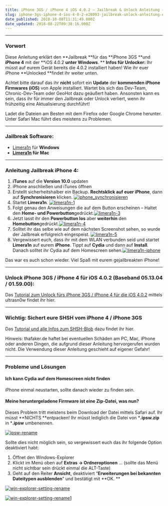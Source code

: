 ```yaml
---
title: iPhone 3GS / iPhone 4 iOS 4.0.2 – Jailbreak & Unlock Anleitung – Limera1n
slug: iphone-3gs-iphone-4-ios-4-0-2-e28093-jailbreak-unlock-anleitung-e28093-limera1n
date_published: 2010-10-08T11:31:49.000Z
date_updated: 2018-08-22T09:38:16.000Z
---
```


---

### Vorwort

Diese Anleitung erklärt den **Jailbreak **für das **iPhone 3GS **und **iPhone 4** mit der **iOS 4.0.2 **unter **Windows****. **
**Infos für Unlocker:** Ihr müsst auf eurem Gerät bereits die 4.0.2 installiert haben! Wie ihr euer iPhone **Unlocked **findet ihr weiter unten.

Achtet bitte darauf das ihr **nicht** sofort ein **Update** der **kommenden iPhone Firmwares (iOS)** von Apple installiert. Wartet bis sich das Dev-Team, Chronic-Dev-Team oder GeoHot dazu geäußert haben. Ansonsten kann es sein, dass ihr für immer den Jailbreak oder Unlock verliert, wenn ihr frühzeitig eine Aktualisierung durchführt!

Ladet die Dateien am Besten mit dem Firefox oder Google Chrome herunter. Unter Safari Mac führt dies meistens zu Problemen.

---

### Jailbreak Software:

- [Limera1n](http://limera1n.com/) für **Windows**
- **[Limera1n](http://limera1n.com/) für **Mac****

---

### Anleitung Jailbreak iPhone 4:

1. **iTunes** auf die **Version 10.0** updaten
2. iPhone anschließen und iTunes öffnen
3. Erstellt sicherheitshalber ein Backup. **Rechtsklick auf euer iPhone**, dann auf **Synchronisieren** klicken.
[![iphone_synchronisieren](//picdump.thafaker.de/2011/08/iphone_synchronisieren.png)](http://picdump.thafaker.de/2011/08/iphone_synchronisieren.png)
4. Startet **Limera1n**.
[![limera1n-1](//picdump.thafaker.de/2010/10/limera1n-1.png)](http://picdump.thafaker.de/2010/10/limera1n-1.png)
5. Folgt genau den Anweisungen die auf dem Button erscheinen – Haltet den **Home- und Powerbutton**gedrückt.[![limera1n-3](//picdump.thafaker.de/2010/10/limera1n-3.png)](http://picdump.thafaker.de/2010/10/limera1n-3.png)
6. Jetzt lasst ihr den **Powerbutton los** aber **weiterhin** den **Homebutton**gedrückt.[![limera1n-4](//picdump.thafaker.de/2010/10/limera1n-4.png)](http://picdump.thafaker.de/2010/10/limera1n-4.png)
7. Solltet ihr das selbe wie auf dem nächsten Screenshot sehen, so wurde der Jailbreak erfolgreich eingespeist.
[![limera1n-5](//picdump.thafaker.de/2010/10/limera1n-5.png)](http://picdump.thafaker.de/2010/10/limera1n-5.png)
8. Vergewissert euch, dass ihr mit dem WLAN verbunden seid und startet **Limera1n** auf eurem **iPhone**.
Tippt auf **Cydia** und dann auf **Install**. Danach solltet ihr Cydia auf dem Homescreen sehen.[![limera1n-iphone](//picdump.thafaker.de/2010/10/limera1n-iphone.jpg)](http://picdump.thafaker.de/2010/10/limera1n-iphone.jpg)

Das war es auch schon wieder. Viel Spaß mit eurem gejailbreakten iPhone!

---

### Unlock iPhone 3GS / iPhone 4 für iOS 4.0.2 (Baseband 05.13.04 / 01.59.00):

Das [Tutorial zum Unlock fürs iPhone 3GS / iPhone 4 für die iOS 4.0.2](__GHOST_URL__/iphone-3g-iphone-3gs-iphone-4-unlock-anleitung-%E2%80%93-baseband-05-13-04-01-59-00-%E2%80%93-ultrasn0w/) mittels ultrasn0w findet ihr hier.

---

### Wichtig: Sichert eure SHSH vom iPhone 4 / iPhone 3GS

Das [Tutorial und alle Infos zum SHSH-Blob](__GHOST_URL__/tiny-umbrella-shsh-sichern-und-wiederherstellen/) dazu findet ihr hier.

Hinweis: thafaker.de haftet bei eventuellen Schäden am PC, Mac, iPhone oder anderen Dingen, die aufgrund dieser Anleitung hervorgerufen wurden nicht. Die Verwendung dieser Anleitung geschieht auf eigener Gefahr!

---

### Probleme und Lösungen

#### Ich kann Cydia auf dem Homescreen nicht finden

iPhone einmal neustarten, sollte danach wieder zu finden sein.

#### Meine heruntergeladene Firmware ist eine Zip-Datei, was nun?

Dieses Problem tritt meistens beim Download der Datei mittels Safari auf. Ihr müsst **NICHTS **entpacken! Ihr müsst lediglich die Datei von ***.ipsw.zip** in ***.ipsw** umbenennen.

[![ipsw-rename](//picdump.thafaker.de/2010/10/ipsw-rename.png)](http://picdump.thafaker.de/2010/10/ipsw-rename.png)

Sollte dies nicht möglich sein, so vergewissert euch das ihr folgende Option deaktiviert habt:

1. Öffnet den Windows-Explorer
2. Klickt im Menü oben auf **Extras -> Ordneroptionen** … (sollte das Menü nicht sichtbar sein drückt einmal die ALT-Taste)
3. Geht auf den Reiter **Ansicht**, deaktiviert “**Erweiterungen bei bekannten Dateitypen ausblenden**” und bestätigt mit **OK.
**

[![win-explorer-setting-rename](//picdump.thafaker.de/2010/10/win-explorer-setting-rename.jpg)](http://picdump.thafaker.de/2010/10/win-explorer-setting-rename.jpg)

[![win-explorer-setting-rename1](//picdump.thafaker.de/2010/10/win-explorer-setting-rename1.png)](http://picdump.thafaker.de/2010/10/win-explorer-setting-rename1.png)
